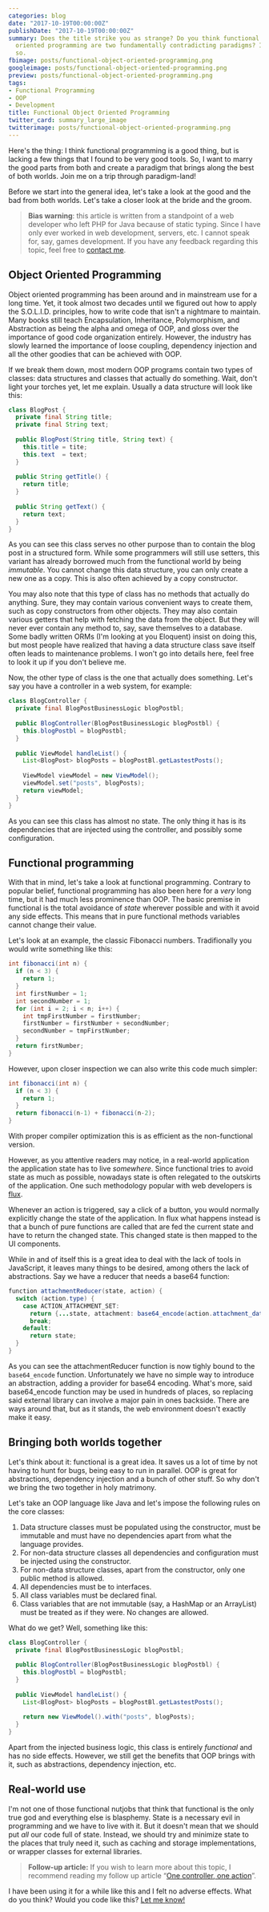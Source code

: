 ```yaml
---
categories: blog
date: "2017-10-19T00:00:00Z"
publishDate: "2017-10-19T00:00:00Z"
summary: Does the title strike you as strange? Do you think functional and object
  oriented programming are two fundamentally contradicting paradigms? I don't think
  so.
fbimage: posts/functional-object-oriented-programming.png
googleimage: posts/functional-object-oriented-programming.png
preview: posts/functional-object-oriented-programming.png
tags:
- Functional Programming
- OOP
- Development
title: Functional Object Oriented Programming
twitter_card: summary_large_image
twitterimage: posts/functional-object-oriented-programming.png
---
```


Here's the thing: I think functional programming is a good thing, but is lacking a few things that I found to be very
good tools. So, I want to marry the good parts from both and create a paradigm that brings
along the best of both worlds. Join me on a trip through paradigm-land!

Before we start into the general idea, let's take a look at the good and the bad from both worlds. Let's take a closer
look at the bride and the groom.

> **Bias warning**: this article is written from a standpoint of a web developer who left PHP for Java because of static
> typing. Since I have only ever worked in web development, servers, etc. I cannot speak for, say, games development. If
> you have any feedback regarding this topic, feel free to [contact me](/contact).

## Object Oriented Programming

Object oriented programming has been around and in mainstream use for a long time. Yet, it took almost two decades until
we figured out how to apply the S.O.L.I.D. principles, how to write code that isn't a nightmare to maintain. Many
books still teach Encapsulation, Inheritance, Polymorphism, and Abstraction as being the alpha and omega of OOP, and
gloss over the importance of good code organization entirely. However, the industry has slowly learned the importance
of loose coupling, dependency injection and all the other goodies that can be achieved with OOP.

If we break them down, most modern OOP programs contain two types of classes: data structures and classes that actually
do something. Wait, don't light your torches yet, let me explain. Usually a data structure will look like this:

```java
class BlogPost {
  private final String title;
  private final String text;
  
  public BlogPost(String title, String text) {
    this.title = tite;
    this.text  = text;
  }
  
  public String getTitle() {
    return title;
  }
  
  public String getText() {
    return text;
  }
}
```

As you can see this class serves no other purpose than to contain the blog post in a structured form. While some 
programmers will still use setters, this variant has already borrowed much from the functional world by being
*immutable*. You cannot change this data structure, you can only create a new one as a copy. This is also often achieved
by a copy constructor.

You may also note that this type of class has no methods that actually do anything. Sure, they may contain various
convenient ways to create them, such as copy constructors from other objects. They may also contain various getters
that help with fetching the data from the object. But they will never ever contain any method to, say, save themselves
to a database. Some badly written ORMs (I'm looking at you Eloquent) insist on doing this, but most people have realized
that having a data structure class save itself often leads to maintenance problems. I won't go into details here, feel
free to look it up if you don't believe me.

Now, the other type of class is the one that actually does something. Let's say you have a controller in a web system,
for example:

```java
class BlogController {
  private final BlogPostBusinessLogic blogPostbl;
  
  public BlogController(BlogPostBusinessLogic blogPostbl) {
    this.blogPostbl = blogPostbl;
  }
  
  public ViewModel handleList() {
    List<BlogPost> blogPosts = blogPostBl.getLastestPosts();
    
    ViewModel viewModel = new ViewModel();
    viewModel.set("posts", blogPosts);
    return viewModel;
  }
}
```

As you can see this class has almost no state. The only thing it has is its dependencies that are injected using the
controller, and possibly some configuration.

## Functional programming

With that in mind, let's take a look at functional programming. Contrary to popular belief, functional programming has
also been here for a *very* long time, but it had much less prominence than OOP. The basic premise in functional is the
total avoidance of *state* wherever possible and with it avoid any side effects. This means that in pure functional
methods variables cannot change their value.

Let's look at an example, the classic Fibonacci numbers. Tradifionally you would write something like this:

```java
int fibonacci(int n) {
  if (n < 3) {
    return 1;
  }
  int firstNumber = 1;
  int secondNumber = 1;
  for (int i = 2; i < n; i++) {
    int tmpFirstNumber = firstNumber;
    firstNumber = firstNumber + secondNumber;
    secondNumber = tmpFirstNumber;
  }
  return firstNumber;
}
```

However, upon closer inspection we can also write this code much simpler:

```java
int fibonacci(int n) {
  if (n < 3) {
    return 1;
  }
  return fibonacci(n-1) + fibonacci(n-2);
}
```

With proper compiler optimization this is as efficient as the non-functional version.

However, as you attentive readers may notice, in a real-world application the application state has to live *somewhere*.
Since functional tries to avoid state as much as possible, nowadays state is often relegated to the outskirts of the
application. One such methodology popular with web developers is [flux](https://facebook.github.io/flux/).

Whenever an action is triggered, say a click of a button, you would normally explicitly change the state of the
application. In flux what happens instead is that a bunch of pure functions are called that are fed the current state
and have to return the changed state. This changed state is then mapped to the UI components.

While in and of itself this is a great idea to deal with the lack of tools in JavaScript, it leaves many things to be
desired, among others the lack of abstractions. Say we have a reducer that needs a base64 function:

```java
function attachmentReducer(state, action) {
  switch (action.type) {
    case ACTION_ATTACHMENT_SET:
      return {...state, attachment: base64_encode(action.attachment_data)};
      break;
    default:
      return state;
  }
}
```

As you can see the attachmentReducer function is now tighly bound to the `base64_encode` function. Unfortunately we have
no simple way to introduce an abstraction, adding a provider for base64 encoding. What's more, said base64_encode
function may be used in hundreds of places, so replacing said external library can involve a major pain in ones
backside. There are ways around that, but as it stands, the web environment doesn't exactly make it easy.

## Bringing both worlds together

Let's think about it: functional is a great idea. It saves us a lot of time by not having to hunt for bugs, being easy
to run in parallel. OOP is great for abstractions, dependency injection and a bunch of other stuff. So why don't we
bring the two together in holy matrimony.

Let's take an OOP language like Java and let's impose the following rules on the core classes:

1. Data structure classes must be populated using the constructor, must be immutable and must have no dependencies apart
   from what the language provides.
2. For non-data structure classes all dependencies and configuration must be injected using the constructor.
3. For non-data structure classes, apart from the constructor, only one public method is allowed.
4. All dependencies must be to interfaces. 
5. All class variables must be declared final.
6. Class variables that are not immutable (say, a HashMap or an ArrayList) must be treated as if they were. No changes
   are allowed.

What do we get? Well, something like this:

```java
class BlogController {
  private final BlogPostBusinessLogic blogPostbl;
  
  public BlogController(BlogPostBusinessLogic blogPostbl) {
    this.blogPostbl = blogPostbl;
  }
  
  public ViewModel handleList() {
    List<BlogPost> blogPosts = blogPostBl.getLastestPosts();
    
    return new ViewModel().with("posts", blogPosts);
  }
}
```

Apart from the injected business logic, this class is entirely *functional* and has no side effects. However, we still
get the benefits that OOP brings with it, such as abstractions, dependency injection, etc.

## Real-world use

I'm not one of those functional nutjobs that think that functional is the only true god and everything else is
blasphemy. State is a necessary evil in programming and we have to live with it. But it doesn't mean that we should put
*all* our code full of state. Instead, we should try and minimize state to the places that truly need it, such as
caching and storage implementations, or wrapper classes for external libraries.

> **Follow-up article:** If you wish to learn more about this topic, I recommend reading my follow up article
> “[One controller, one action](/blog/one-controller-one-action)”.

I have been using it for a while like this and I felt no adverse effects. What do you think? Would you code like this?
[Let me know!](/contact)